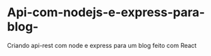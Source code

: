 # Api-com-nodejs-e-express-para-blog-
Criando api-rest com node e express para um blog feito com React
